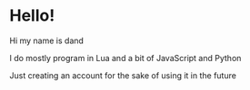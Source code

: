# Hello!

Hi my name is dand

I do mostly program in Lua and a bit of JavaScript and Python

Just creating an account for the sake of using it in the future
